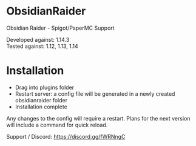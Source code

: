# ObsidianRaider
Obsidian Raider - Spigot/PaperMC Support

Developed against: 1.14.3  
Tested against: 1.12, 1.13, 1.14

# Installation
- Drag into plugins folder
- Restart server: a config file will be generated in a newly created obsidianraider folder
- Installation complete

Any changes to the config will require a restart. Plans for the next version will include a command for quick reload.

Support / Discord: https://discord.gg/fWRNngC
